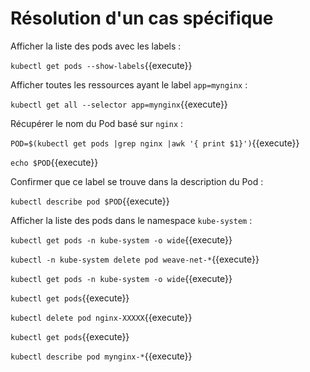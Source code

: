 # Résolution d'un cas spécifique

Afficher la liste des pods avec les labels :

`kubectl get pods --show-labels`{{execute}}

Afficher toutes les ressources ayant le label `app=mynginx` :

`kubectl get all --selector app=mynginx`{{execute}}

Récupérer le nom du Pod basé sur `nginx` :

`POD=$(kubectl get pods |grep nginx |awk '{ print $1}')`{{execute}}

`echo $POD`{{execute}}

Confirmer que ce label se trouve dans la description du Pod :

`kubectl describe pod $POD`{{execute}}



Afficher la liste des pods dans le namespace `kube-system` :

`kubectl get pods -n kube-system -o wide`{{execute}}

`kubectl -n kube-system delete pod weave-net-*`{{execute}}

`kubectl get pods -n kube-system -o wide`{{execute}}

`kubectl get pods`{{execute}}

`kubectl delete pod nginx-XXXXX`{{execute}}

`kubectl get pods`{{execute}}

`kubectl describe pod mynginx-*`{{execute}}
